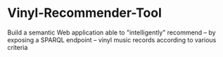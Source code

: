 # Vinyl-Recommender-Tool
Build a semantic Web application able to "intelligently" recommend – by exposing a SPARQL endpoint – vinyl music records according to various criteria

